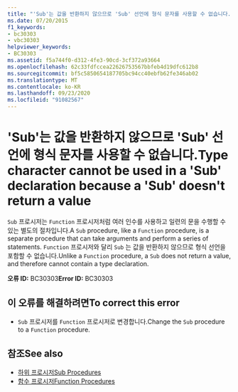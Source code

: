 ```yaml
---
title: "'Sub'는 값을 반환하지 않으므로 'Sub' 선언에 형식 문자를 사용할 수 없습니다."
ms.date: 07/20/2015
f1_keywords:
- bc30303
- vbc30303
helpviewer_keywords:
- BC30303
ms.assetid: f5a744f0-d312-4fe3-90cd-3cf372a93664
ms.openlocfilehash: 62c33fdfccea22626753567bbfeb4d19dfc612b8
ms.sourcegitcommit: bf5c5850654187705bc94cc40ebfb62fe346ab02
ms.translationtype: MT
ms.contentlocale: ko-KR
ms.lasthandoff: 09/23/2020
ms.locfileid: "91082567"
---
```

# <a name="type-character-cannot-be-used-in-a-sub-declaration-because-a-sub-doesnt-return-a-value"></a><span data-ttu-id="62a8d-102">'Sub'는 값을 반환하지 않으므로 'Sub' 선언에 형식 문자를 사용할 수 없습니다.</span><span class="sxs-lookup"><span data-stu-id="62a8d-102">Type character cannot be used in a 'Sub' declaration because a 'Sub' doesn't return a value</span></span>

<span data-ttu-id="62a8d-103">`Sub` 프로시저는 `Function` 프로시저처럼 여러 인수를 사용하고 일련의 문을 수행할 수 있는 별도의 절차입니다.</span><span class="sxs-lookup"><span data-stu-id="62a8d-103">A `Sub` procedure, like a `Function` procedure, is a separate procedure that can take arguments and perform a series of statements.</span></span> <span data-ttu-id="62a8d-104">`Function` 프로시저와 달리 `Sub` 는 값을 반환하지 않으므로 형식 선언을 포함할 수 없습니다.</span><span class="sxs-lookup"><span data-stu-id="62a8d-104">Unlike a `Function` procedure, a `Sub` does not return a value, and therefore cannot contain a type declaration.</span></span>  
  
 <span data-ttu-id="62a8d-105">**오류 ID:** BC30303</span><span class="sxs-lookup"><span data-stu-id="62a8d-105">**Error ID:** BC30303</span></span>  
  
## <a name="to-correct-this-error"></a><span data-ttu-id="62a8d-106">이 오류를 해결하려면</span><span class="sxs-lookup"><span data-stu-id="62a8d-106">To correct this error</span></span>  
  
- <span data-ttu-id="62a8d-107">`Sub` 프로시저를 `Function` 프로시저로 변경합니다.</span><span class="sxs-lookup"><span data-stu-id="62a8d-107">Change the `Sub` procedure to a `Function` procedure.</span></span>  
  
## <a name="see-also"></a><span data-ttu-id="62a8d-108">참조</span><span class="sxs-lookup"><span data-stu-id="62a8d-108">See also</span></span>

- [<span data-ttu-id="62a8d-109">하위 프로시저</span><span class="sxs-lookup"><span data-stu-id="62a8d-109">Sub Procedures</span></span>](../programming-guide/language-features/procedures/sub-procedures.md)
- [<span data-ttu-id="62a8d-110">함수 프로시저</span><span class="sxs-lookup"><span data-stu-id="62a8d-110">Function Procedures</span></span>](../programming-guide/language-features/procedures/function-procedures.md)
